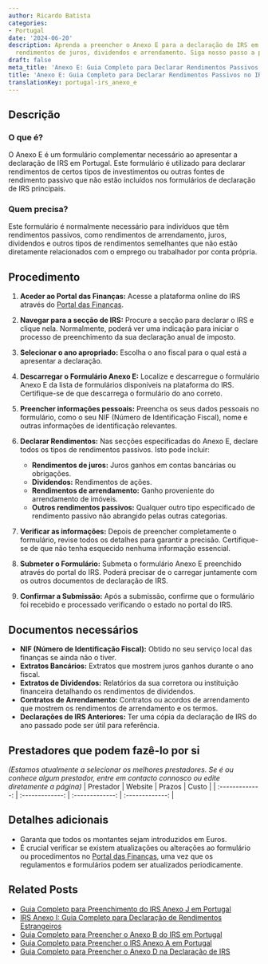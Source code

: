 ```yaml
---
author: Ricardo Batista
categories:
- Portugal
date: '2024-06-20'
description: Aprenda a preencher o Anexo E para a declaração de IRS em Portugal. Inclui
  rendimentos de juros, dividendos e arrendamento. Siga nosso passo a passo detalhado.
draft: false
meta_title: 'Anexo E: Guia Completo para Declarar Rendimentos Passivos no IRS'
title: 'Anexo E: Guia Completo para Declarar Rendimentos Passivos no IRS'
translationKey: portugal-irs_anexo_e
---
```



## Descrição
### O que é?
O Anexo E é um formulário complementar necessário ao apresentar a declaração de IRS em Portugal. Este formulário é utilizado para declarar rendimentos de certos tipos de investimentos ou outras fontes de rendimento passivo que não estão incluídos nos formulários de declaração de IRS principais.

### Quem precisa?
Este formulário é normalmente necessário para indivíduos que têm rendimentos passivos, como rendimentos de arrendamento, juros, dividendos e outros tipos de rendimentos semelhantes que não estão diretamente relacionados com o emprego ou trabalhador por conta própria.

## Procedimento
1. **Aceder ao Portal das Finanças:**
   Acesse a plataforma online do IRS através do [Portal das Finanças](https://www.portaldasfinancas.gov.pt/).

2. **Navegar para a secção de IRS:**
   Procure a secção para declarar o IRS e clique nela. Normalmente, poderá ver uma indicação para iniciar o processo de preenchimento da sua declaração anual de imposto.

3. **Selecionar o ano apropriado:**
   Escolha o ano fiscal para o qual está a apresentar a declaração.

4. **Descarregar o Formulário Anexo E:**
   Localize e descarregue o formulário Anexo E da lista de formulários disponíveis na plataforma do IRS. Certifique-se de que descarrega o formulário do ano correto.

5. **Preencher informações pessoais:**
   Preencha os seus dados pessoais no formulário, como o seu NIF (Número de Identificação Fiscal), nome e outras informações de identificação relevantes.

6. **Declarar Rendimentos:**
   Nas secções especificadas do Anexo E, declare todos os tipos de rendimentos passivos. Isto pode incluir:
   - **Rendimentos de juros:** Juros ganhos em contas bancárias ou obrigações.
   - **Dividendos:** Rendimentos de ações.
   - **Rendimentos de arrendamento:** Ganho proveniente do arrendamento de imóveis.
   - **Outros rendimentos passivos:** Qualquer outro tipo especificado de rendimento passivo não abrangido pelas outras categorias.

7. **Verificar as informações:**
   Depois de preencher completamente o formulário, revise todos os detalhes para garantir a precisão. Certifique-se de que não tenha esquecido nenhuma informação essencial.

8. **Submeter o Formulário:**
   Submeta o formulário Anexo E preenchido através do portal do IRS. Poderá precisar de o carregar juntamente com os outros documentos de declaração de IRS.

9. **Confirmar a Submissão:**
   Após a submissão, confirme que o formulário foi recebido e processado verificando o estado no portal do IRS.

## Documentos necessários
- **NIF (Número de Identificação Fiscal):**
  Obtido no seu serviço local das finanças se ainda não o tiver.
- **Extratos Bancários:**
  Extratos que mostrem juros ganhos durante o ano fiscal.
- **Extratos de Dividendos:**
  Relatórios da sua corretora ou instituição financeira detalhando os rendimentos de dividendos.
- **Contratos de Arrendamento:**
  Contratos ou acordos de arrendamento que mostrem os rendimentos de arrendamento e os termos.
- **Declarações de IRS Anteriores:**
  Ter uma cópia da declaração de IRS do ano passado pode ser útil para referência.

## Prestadores que podem fazê-lo por si
_(Estamos atualmente a selecionar os melhores prestadores. Se é ou conhece algum prestador, entre em contacto connosco ou edite diretamente a página)_
| Prestador        |     Website     |     Prazos    |       Custo      |
| :-------------: | :-------------: |  :-------------: | :-------------: |

## Detalhes adicionais
- Garanta que todos os montantes sejam introduzidos em Euros.
- É crucial verificar se existem atualizações ou alterações ao formulário ou procedimentos no [Portal das Finanças](https://www.portaldasfinancas.gov.pt/), uma vez que os regulamentos e formulários podem ser atualizados periodicamente.
## Related Posts

- [Guia Completo para Preenchimento do IRS Anexo J em Portugal](https://tramitit.com/pt/guides/portugal/irs_anexo_j/)
- [IRS Anexo I: Guia Completo para Declaração de Rendimentos Estrangeiros](https://tramitit.com/pt/guides/portugal/irs_anexo_i/)
- [Guia Completo para Preencher o Anexo B do IRS em Portugal](https://tramitit.com/pt/guides/portugal/irs_anexo_b/)
- [Guia Completo para Preencher o IRS Anexo A em Portugal](https://tramitit.com/pt/guides/portugal/irs_anexo_a/)
- [Guia Completo para Preencher o Anexo D na Declaração de IRS](https://tramitit.com/pt/guides/portugal/irs_anexo_d/)